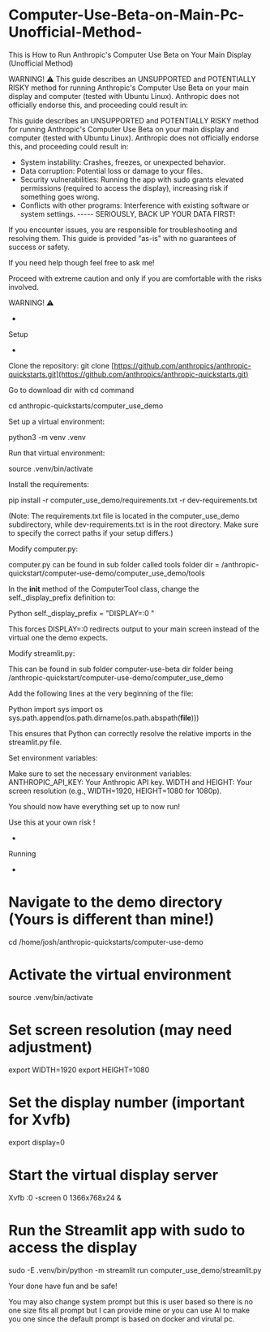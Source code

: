 # Computer-Use-Beta-on-Main-Pc-Unofficial-Method-
This is How to Run Anthropic's Computer Use Beta on Your Main Display (Unofficial Method)  



WARNING! ⚠️  This guide describes an UNSUPPORTED and POTENTIALLY RISKY method for running Anthropic's Computer Use Beta on your main display and computer (tested with Ubuntu Linux).  Anthropic does not officially endorse this, and proceeding could result in:

This guide describes an UNSUPPORTED and POTENTIALLY RISKY method for running Anthropic's Computer Use Beta on your main display and computer (tested with Ubuntu Linux).  Anthropic does not officially endorse this, and proceeding could result in:

- System instability: Crashes, freezes, or unexpected behavior.
- Data corruption: Potential loss or damage to your files.
- Security vulnerabilities: Running the app with sudo grants elevated permissions (required to access the display), increasing risk if something goes wrong.
- Conflicts with other programs: Interference with existing software or system settings.
----- SERIOUSLY, BACK UP YOUR DATA FIRST!

If you encounter issues, you are responsible for troubleshooting and resolving them. This guide is provided "as-is" with no guarantees of success or safety.

If you need help though feel free to ask me!

Proceed with extreme caution and only if you are comfortable with the risks involved.


WARNING! ⚠️


-

Setup

-



Clone the repository:
   git clone [https://github.com/anthropics/anthropic-quickstarts.git](https://github.com/anthropics/anthropic-quickstarts.git)
  
Go to download dir with cd command

cd anthropic-quickstarts/computer_use_demo

Set up a virtual environment:

python3 -m venv .venv


Run that virtual environment:

source .venv/bin/activate


Install the requirements:

pip install -r computer_use_demo/requirements.txt -r dev-requirements.txt


(Note: The requirements.txt file is located in the computer_use_demo subdirectory, while dev-requirements.txt is in the root directory. Make sure to specify the correct paths if your setup differs.)


Modify computer.py:

computer.py can be found in sub folder called tools folder dir = /anthropic-quickstart/computer-use-demo/computer_use_demo/tools

In the __init__ method of the ComputerTool class, change the self._display_prefix definition to:

Python
self._display_prefix = "DISPLAY=:0 "


This forces DISPLAY=:0 redirects output to your main screen instead of the virtual one the demo expects.


Modify streamlit.py:

This can be found in sub folder computer-use-beta dir folder being /anthropic-quickstart/computer-use-demo/computer_use_demo

Add the following lines at the very beginning of the file:

Python
import sys
import os
sys.path.append(os.path.dirname(os.path.abspath(__file__)))


This ensures that Python can correctly resolve the relative imports in the streamlit.py file.


Set environment variables:

Make sure to set the necessary environment variables:
ANTHROPIC_API_KEY: Your Anthropic API key.
WIDTH and HEIGHT: Your screen resolution (e.g., WIDTH=1920, HEIGHT=1080 for 1080p).

You should now have everything set up to now run!

Use this at your own risk !

-

Running

-




# Navigate to the demo directory (Yours is different than mine!)
cd /home/josh/anthropic-quickstarts/computer-use-demo 

# Activate the virtual environment
source .venv/bin/activate 

# Set screen resolution (may need adjustment)
export WIDTH=1920
export HEIGHT=1080

# Set the display number (important for Xvfb)
export display=0 

# Start the virtual display server
Xvfb :0 -screen 0 1366x768x24 &

# Run the Streamlit app with sudo to access the display
sudo -E .venv/bin/python -m streamlit run computer_use_demo/streamlit.py 


Your done have fun and be safe!

You may also change system prompt but this is user based so there is no one size fits all prompt but I can provide mine or you can use AI to make you one since the default prompt is based on docker and virutal pc.

